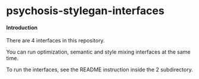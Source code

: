 # psychosis-stylegan-interfaces
#### Introduction
There are 4 interfaces in this repository.

You can run optimization, semantic and style mixing interfaces at the same time. 

To run the interfaces, see the README instruction inside the 2 subdirectory.



